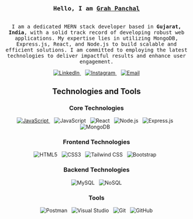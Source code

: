 <!-- Intro -->
<h3 align="center">
  <samp> Hello, I am
    <b><a target="_blank" href="https://www.linkedin.com/in/grah-panchal-919356230/">Grah Panchal</a></b>
  </samp>
</h3>

<p align="center">
  <samp>
    <br>
    I am a dedicated MERN stack developer based in <b>Gujarat, India</b>, with a solid track record of developing robust web applications. My expertise lies in utilizing MongoDB, Express.js, React, and Node.js to build scalable and efficient solutions. I am committed to employing the latest technologies to deliver impactful results and enhance user engagement.
  </samp>
</p>

<p align="center">
  <a href="https://www.linkedin.com/in/grah-panchal-919356230" target="_blank">
    <img src="https://img.shields.io/badge/LinkedIn-0077B5?style=for-the-badge&logo=linkedin&logoColor=white" alt="LinkedIn" />
  </a>&nbsp;&nbsp;
  <a href="https://www.instagram.com/im_grahp3110?igsh=MWVoNDY0NmIwYjl0Yg==" target="_blank">
    <img src="https://img.shields.io/badge/Instagram-fe4164?style=for-the-badge&logo=instagram&logoColor=white" alt="Instagram" />
  </a>&nbsp;&nbsp;
  <a href="mailto:grahpanchal3110@gmail.com" target="_blank">
    <img src="https://img.shields.io/badge/Email-D14836?style=for-the-badge&logo=gmail&logoColor=white" alt="Email" />
  </a>
</p>

<!-- Technologies and Tools -->
<h2 align="center">Technologies and Tools</h2>

<h3 align="center">Core Technologies</h3>
<p align="center">
<a href="https://www.w3schools.com/js/" target="_blank">
    <img src="https://img.shields.io/badge/JavaScript-F0DB4F?style=for-the-badge&labelColor=black&logo=javascript&logoColor=F0DB4F" alt="JavaScript" />
  </a>&nbsp;&nbsp;
  <img src="https://img.shields.io/badge/JavaScript-F0DB4F?style=for-the-badge&labelColor=black&logo=javascript&logoColor=F0DB4F" alt="JavaScript" />&nbsp;&nbsp;
  <img src="https://img.shields.io/badge/React-61DAFB?style=for-the-badge&logo=react&logoColor=black" alt="React" />&nbsp;&nbsp;
  <img src="https://img.shields.io/badge/Node.js-339933?style=for-the-badge&logo=nodedotjs&logoColor=white" alt="Node.js" />&nbsp;&nbsp;
  <img src="https://img.shields.io/badge/Express.js-000000?style=for-the-badge&logo=express&logoColor=white" alt="Express.js" />&nbsp;&nbsp;
  <img src="https://img.shields.io/badge/MongoDB-47A248?style=for-the-badge&logo=mongodb&logoColor=white" alt="MongoDB" />&nbsp;&nbsp;
</p>

<h3 align="center">Frontend Technologies</h3>
<p align="center">
  <img src="https://img.shields.io/badge/HTML5-E34F26?style=for-the-badge&logo=html5&logoColor=white" alt="HTML5" />&nbsp;&nbsp;
  <img src="https://img.shields.io/badge/CSS3-1572B6?style=for-the-badge&logo=css3&logoColor=white" alt="CSS3" />&nbsp;&nbsp;
  <img src="https://img.shields.io/badge/Tailwind_CSS-38B2AC?style=for-the-badge&logo=tailwind-css&logoColor=white" alt="Tailwind CSS" />&nbsp;&nbsp;
  <img src="https://img.shields.io/badge/Bootstrap-563D7C?style=for-the-badge&logo=bootstrap&logoColor=white" alt="Bootstrap" />&nbsp;&nbsp;
</p>

<h3 align="center">Backend Technologies</h3>
<p align="center">
  <img src="https://img.shields.io/badge/MySQL-4479A1?style=for-the-badge&logo=mysql&logoColor=white" alt="MySQL" />&nbsp;&nbsp;
  <img src="https://img.shields.io/badge/NoSQL-3E4A3D?style=for-the-badge&logo=nosql&logoColor=white" alt="NoSQL" />
</p>

<h3 align="center">Tools</h3>
<p align="center">
  <img src="https://img.shields.io/badge/Postman-FF6C37?style=for-the-badge&logo=postman&logoColor=white" alt="Postman" />&nbsp;&nbsp;
  <img src="https://img.shields.io/badge/Visual_Studio-0078d7?style=for-the-badge&logo=visual%20studio&logoColor=white" alt="Visual Studio" />&nbsp;&nbsp;
  <img src="https://img.shields.io/badge/Git-F05032?style=for-the-badge&logo=git&logoColor=white" alt="Git" />&nbsp;&nbsp;
  <img src="https://img.shields.io/badge/GitHub-181717?style=for-the-badge&logo=github&logoColor=white" alt="GitHub" />
</p>
